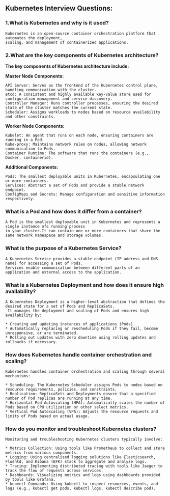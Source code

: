 ## Kubernetes Interview Questions:

### 1.What is Kubernetes and why is it used?
```
Kubernetes is an open-source container orchestration platform that automates the deployment,
scaling, and management of containerized applications.
```
### 2.What are the key components of Kubernetes architecture?

**The key components of Kubernetes architecture include:**

**Master Node Components:**
```
API Server: Serves as the frontend of the Kubernetes control plane, handling communication with the cluster.
etcd: A consistent and highly available key-value store used for configuration management and service discovery.
Controller Manager: Runs controller processes, ensuring the desired state of the cluster matches the current state.
Scheduler: Assigns workloads to nodes based on resource availability and other constraints.
```
**Worker Node Components:**
```
Kubelet: An agent that runs on each node, ensuring containers are running in a Pod.
Kube-proxy: Maintains network rules on nodes, allowing network communication to Pods.
Container Runtime: The software that runs the containers (e.g., Docker, containerid).
```
**Additional Components:**
```
Pods: The smallest deployable units in Kubernetes, encapsulating one or more containers.
Services: Abstract a set of Pods and provide a stable network endpoint.
ConfigMaps and Secrets: Manage configuration and sensitive information respectively.
```

### What is a Pod and how does it differ from a container?
```
A Pod is the smallest deployable unit in Kubernetes and represents a single instance ofa running process
in your cluster.It can contain one or more containers that share the same network namespace and storage volumes.
```
### What is the purpose of a Kubernetes Service?
```
A Kubernetes Service provides a stable endpoint (IP address and DNS name) for accessing a set of Pods.
Services enable communication between different parts of an application and external access to the application.
```
### What is a Kubernetes Deployment and how does it ensure high availability?
```
A Kubernetes Deployment is a higher-level abstraction that defines the desired state for a set of Pods and ReplicaSets.
 It manages the deployment and scaling of Pods and ensures high availability by:
```
```
* Creating and updating instances of applications (Pods).
* Automatically replacing or rescheduling Pods if they fail, become unresponsive, or are terminated.
* Rolling out updates with zero downtime using rolling updates and rollbacks if necessary.
```

### How does Kubernetes handle container orchestration and scaling?
```
Kubernetes handles container orchestration and scaling through several mechanisms:
 
* Scheduling: The Kubernetes Scheduler assigns Pods to nodes based on resource requirements, policies, and constraints.
* Replication: ReplicaSets and Deployments ensure that a specified number of Pod replicas are running at any time.
* Horizontal Pod Autoscaling (HPA): Automatically scales the number of Pods based on CPU utilization or other select metrics.
* Vertical Pod Autoscaling (VPA): Adjusts the resource requests and limits of Pods based on actual usage.
```
### How do you monitor and troubleshoot Kubernetes clusters?
```
Monitoring and troubleshooting Kubernetes clusters typically involve:

* Metrics Collection: Using tools like Prometheus to collect and store metrics from various components.
* Logging: Using centralized logging solutions like Elasticsearch, Fluentd, and Kibana (EFK) stack to aggregate and analyze logs.
* Tracing: Implementing distributed tracing with tools like Jaeger to track the flow of requests across services.
* Dashboards: Visualizing metrics and logs using dashboards provided by tools like Grafana.
* kubectl Commands: Using kubectl to inspect resources, events, and logs (e.g., kubectl get pods, kubectl logs, kubectl describe pod).

```
